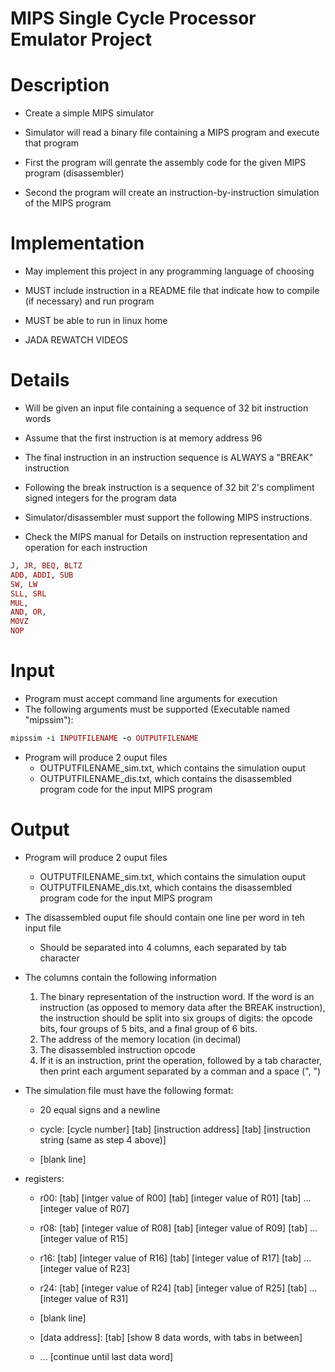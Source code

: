 MIPS Single Cycle Processor Emulator Project
===============================================


# Description

* Create a simple MIPS simulator
* Simulator will read a binary file containing a MIPS program and execute that program

* First the program will genrate the assembly code for the given MIPS program (disassembler)
* Second the program will create an instruction-by-instruction simulation of the MIPS program


# Implementation

* May implement this project in any programming language of choosing
* MUST include instruction in a README file that indicate how to compile (if necessary) and run program
* MUST be able to run in linux home

* JADA REWATCH VIDEOS


Details
==========

* Will be given an input file containing a sequence of 32 bit instruction words

* Assume that the first instruction is at memory address 96
* The final instruction in an instruction sequence is ALWAYS a "BREAK" instruction

* Following the break instruction is a sequence of 32 bit 2's compliment signed integers for the program data

* Simulator/disassembler must support the following MIPS instructions.
* Check the MIPS manual for Details on instruction representation and operation for each instruction

```ruby
J, JR, BEQ, BLTZ
ADD, ADDI, SUB
SW, LW
SLL, SRL
MUL,
AND, OR,
MOVZ
NOP
```


Input
========

* Program must accept command line arguments for execution
* The following arguments must be supported (Executable named "mipssim"):

```ruby
mipssim -i INPUTFILENAME -o OUTPUTFILENAME
```

* Program will produce 2 ouput files
    * OUTPUTFILENAME_sim.txt, which contains the simulation ouput
    * OUTPUTFILENAME_dis.txt, which contains the disassembled program code for the input MIPS program


Output
=========

* Program will produce 2 ouput files
    * OUTPUTFILENAME_sim.txt, which contains the simulation ouput
    * OUTPUTFILENAME_dis.txt, which contains the disassembled program code for the input MIPS program

* The disassembled ouput file should contain one line per word in teh input file
    * Should be separated into 4 columns, each separated by tab character

* The columns contain the following information
    1. The binary representation of the instruction word. If the word is an instruction (as opposed to memory data after the BREAK instruction), the instruction should be split into six groups of digits: the opcode bits, four groups of 5 bits, and a final group of 6 bits.
    2. The address of the memory location (in decimal)
    3. The disassembled instruction opcode
    4. If it is an instruction, print the operation, followed by a tab character, then print each argument separated by a comman and a space (", ")

* The simulation file must have the following format:
    * 20 equal signs and a newline

    * cycle: [cycle number] [tab] [instruction address] [tab] [instruction string (same as step 4 above)]

    * [blank line]

* registers:
    * r00: [tab] [intger value of R00] [tab] [integer value of R01] [tab] ... [integer value of R07]

    * r08: [tab] [integer value of R08] [tab] [integer value of R09] [tab] ... [integer value of R15]

    * r16: [tab] [integer value of R16] [tab] [integer value of R17] [tab] ... [integer value of R23]

    * r24: [tab] [integer value of R24] [tab] [integer value of R25] [tab] ... [integer value of R31]

    * [blank line]

    * [data address]: [tab] [show 8 data words, with tabs in between]

    * ... [continue until last data word]